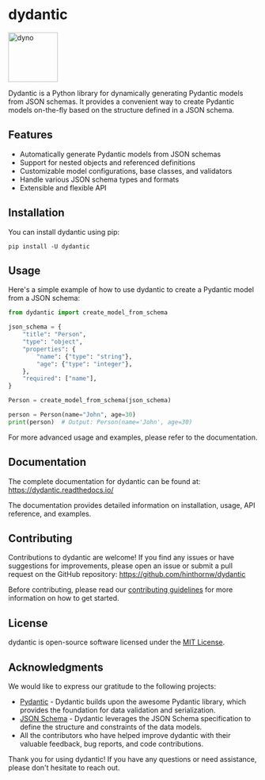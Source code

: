 # dydantic

<p align="left">
  <img src="./docs/docs/static/img/dyno.svg" width="100" alt="dyno">
</p>

Dydantic is a Python library for dynamically generating Pydantic models from JSON schemas. It provides a convenient way to create Pydantic models on-the-fly based on the structure defined in a JSON schema.

## Features

- Automatically generate Pydantic models from JSON schemas
- Support for nested objects and referenced definitions
- Customizable model configurations, base classes, and validators
- Handle various JSON schema types and formats
- Extensible and flexible API

## Installation

You can install dydantic using pip:

```shell
pip install -U dydantic
```

## Usage

Here's a simple example of how to use dydantic to create a Pydantic model from a JSON schema:

```python
from dydantic import create_model_from_schema

json_schema = {
    "title": "Person",
    "type": "object",
    "properties": {
        "name": {"type": "string"},
        "age": {"type": "integer"},
    },
    "required": ["name"],
}

Person = create_model_from_schema(json_schema)

person = Person(name="John", age=30)
print(person)  # Output: Person(name='John', age=30)
```

For more advanced usage and examples, please refer to the documentation.

## Documentation

The complete documentation for dydantic can be found at:
https://dydantic.readthedocs.io/

The documentation provides detailed information on installation, usage, API reference, and examples.

## Contributing

Contributions to dydantic are welcome! If you find any issues or have suggestions for improvements, please open an issue or submit a pull request on the GitHub repository:
https://github.com/hinthornw/dydantic

Before contributing, please read our [contributing guidelines](CONTRIBUTING.md) for more information on how to get started.

## License

dydantic is open-source software licensed under the [MIT License](LICENSE).

## Acknowledgments

We would like to express our gratitude to the following projects:

- [Pydantic](https://github.com/pydantic/pydantic) - Dydantic builds upon the awesome Pydantic library, which provides the foundation for data validation and serialization.
- [JSON Schema](https://json-schema.org/) - Dydantic leverages the JSON Schema specification to define the structure and constraints of the data models.
- All the contributors who have helped improve dydantic with their valuable feedback, bug reports, and code contributions.

Thank you for using dydantic! If you have any questions or need assistance, please don't hesitate to reach out.